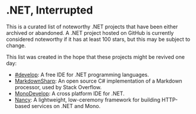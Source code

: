 # .NET, Interrupted

This is a curated list of noteworthy .NET projects that have been either
archived or abandoned.
A .NET project hosted on GitHub is currently considered noteworthy if
it has at least 100 stars, but this may be subject to change.

This list was created in the hope that these projects might be revived one day:

- [#develop](https://github.com/icsharpcode/SharpDevelop):
A free IDE for .NET programming languages.
- [MarkdownSharp](https://github.com/StackExchange/MarkdownSharp):
An open source C# implementation of a Markdown processor, used by Stack Overflow.
- [MonoDevelop](https://github.com/mono/monodevelop):
A cross platform IDE for .NET.
- [Nancy](https://github.com/NancyFx/Nancy):
A lightweight, low-ceremony framework for building HTTP-based services on .NET and Mono.
